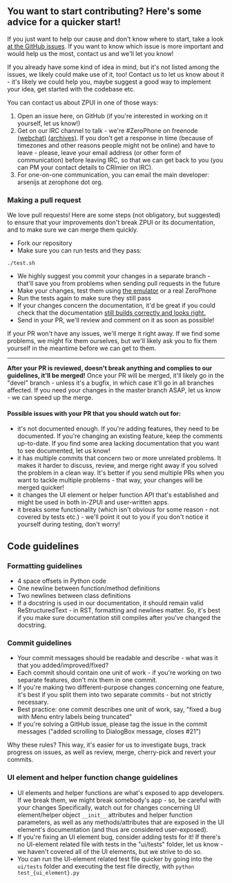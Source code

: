 ## You want to start contributing? Here's some advice for a quicker start!

If you just want to help our cause and don't know where to start, take a look [at the GitHub issues](https://github.com/ZeroPhone/ZPUI/issues). If you want to know which issue is more important and would help us the most, contact us and we'll let you know!

If you already have some kind of idea in mind, but it's not listed among the issues, we likely could make use of it, too! Contact us to let us know about it - it's likely we could help you, maybe suggest a good way to implement your idea, get started with the codebase etc.

You can contact us about ZPUI in one of those ways:

1. Open an issue here, on GitHub (if you're interested in working on it yourself, let us know!)
2. Get on our IRC channel to talk - we're #ZeroPhone on freenode [(webchat)](kiwiirc.com/client/irc.freenode.net/#ZeroPhone) [(archives)](mozzwald.com/irclog/zerophone/).
If you don't get a response in time (because of timezones and other reasons people might not be online) and have to leave - please, leave your email address (or other form of communication) before leaving IRC,
so that we can get back to you (you can PM your contact details to CRImier on IRC).
3. For one-on-one communication, you can email the main developer: arsenijs at zerophone dot org.

### Making a pull request

We love pull requests! Here are some steps (not obligatory, but suggested) to ensure that your improvements don't break ZPUI or its documentation, and to make sure we can merge them quickly.

* Fork our repository
* Make sure you can run tests and they pass:
```
./test.sh
```
* We highly suggest you commit your changes in a separate branch - that'll save you from problems when sending pull requests in the future
* Make your changes, test them using [the emulator](http://zpui.readthedocs.io/en/latest/setup.html#emulator) or a real ZeroPhone
* Run the tests again to make sure they still pass
* If your changes concern the documentation, it'd be great if you could check that the documentation [still builds correctly and looks right.](http://zpui.readthedocs.io/en/latest/docs_development.html#testing-your-changes-locally)
* Send in your PR, we'll review and comment on it as soon as possible!

If your PR won't have any issues, we'll merge it right away. If we find some problems, we might fix them ourselves, but we'll likely ask you to fix them yourself in the meantime before we can get to them.

-----

**After your PR is reviewed, doesn't break anything and complies to our guidelines, it'll be merged!** Once your PR will be merged, it'll likely go in the "devel" branch - unless it's a bugfix, in which case it'll go in all branches affected. If you need your changes in the master branch ASAP, let us know - we can speed up the merge.

#### Possible issues with your PR that you should watch out for:
* it's not documented enough. If you're adding features, they need to be documented. If you're changing an existing feature, keep the comments up-to-date. If you find some area lacking documentation that you want to see documented, let us know! 
* it has multiple commits that concern two or more unrelated problems. It makes it harder to discuss, review, and merge right away if you solved the problem in a clean way. It's better if you send multiple PRs when you want to tackle multiple problems - that way, your changes will be merged quicker!
* it changes the UI element or helper function API that's established and might be used in both in-ZPUI and user-written apps.
* it breaks some functionality (which isn't obvious for some reason - not covered by tests etc.) - we'll point it out to you if you don't notice it yourself during testing, don't worry!

## Code guidelines

### Formatting guidelines

* 4 space offsets in Python code
* One newline between function/method definitions
* Two newlines between class definitions
* If a docstring is used in our documentation, it should remain valid ReStructuredText - in RST, formatting and newlines matter. So, it's best if you make sure documentation still compiles after you've changed the docstring.

### Commit guidelines

* Your commit messages should be readable and describe - what was it that you added/improved/fixed?
* Each commit should contain one unit of work - if you're working on two separate features, don't mix them in one commit.
* If you're making two different-purpose changes concerning one feature, it's best if you split them into two separate commits - but not strictly necessary.
* Best practice: one commit describes one unit of work, say, "fixed a bug with Menu entry labels being truncated"
* If you're solving a GitHub issue, please tag the issue in the commit messages ("added scrolling to DialogBox message, closes #21")

Why these rules? This way, it's easier for us to investigate bugs, track progress on issues, as well as review, merge, cherry-pick and revert your commits. 

### UI element and helper function change guidelines

* UI elements and helper functions are what's exposed to app developers. If we break them, we might break somebody's app - so, be careful with your changes
Specifically, watch out for changes concerning UI element/helper object `__init__` attributes and helper function parameters, as well as any methods/attributes that are exposed in the UI element's documentation (and thus are considered user-exposed).
* If you're fixing an UI element bug, consider adding tests for it! If there's no UI-element related file with tests in the "ui/tests" folder, let us know - we haven't covered all of the UI elements, but we strive to do so.
* You can run the UI-element related test file quicker by going into the `ui/tests` folder and executing the test file directly, with `python test_{ui_element}.py`

